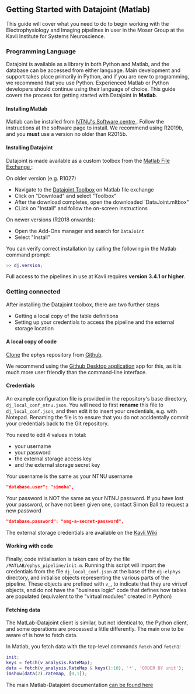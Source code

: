 ## Getting Started with Datajoint (Matlab)

This guide will cover what you need to do to begin working with the Electrophysiology and Imaging pipelines in user in the Moser Group at the Kavli Institute for Systems Neuroscience. 

### Programming Language

Datajoint is available as a library in both Python and Matlab, and the database can be accessed from either language. Main development and support takes place primarily in Python, and if you are new to programming, we recommend that you use Python. Experienced Matlab or Python developers should continue using their language of choice. This guide covers the process for getting started with Datajoint in **Matlab**.

#### Installing Matlab

Matlab can be installed from [NTNU's Software centre ](https://software.ntnu.no/matlab). Follow the instructions at the software page to install. We recommend using R2019b, and you **must** use a version no older than R2015b.

#### Installing Datajoint 

Datajoint is made available as a custom toolbox from the [Matlab File Exchange ](https://www.mathworks.com/matlabcentral/fileexchange/63218-datajoint):

On older version (e.g. R1027)
* Navigate to the [Datajoint Toolbox](https://www.mathworks.com/matlabcentral/fileexchange/63218-datajoint) on Matlab file exchange
* Click on "Download" and select "Toolbox"
* After the download completes, open the downloaded `DataJoint.mltbox"
* CLick on "Install" and follow the on-screen instructions

On newer versions (R2018 onwards):
* Open the Add-Ons manager and search for `DataJoint`
* Select "Install"

You can verify correct installation by calling the following in the Matlab command prompt:
```matlab
>> dj.version;
```

Full access to the pipelines in use at Kavli requires **version 3.4.1 or higher**.

### Getting connected

After installing the Datajoint toolbox, there are two further steps
* Getting a local copy of the table definitions
* Setting up your credentials to access the pipeline and the external storage location

#### A local copy of code

[Clone](https://docs.github.com/en/free-pro-team@latest/github/creating-cloning-and-archiving-repositories/cloning-a-repository) the ephys repository from [Github](www.github.com/kavli-ntnu/dj-elphys). 

We recommend using the [Github Desktop application](https://desktop.github.com/) app for this, as it is much more user friendly than the command-line interface. 

#### Credentials

An example configuration file is provided in the repository's base directory, `dj_local_conf_ntnu.json`. You will need to
first **rename** this file to `dj_local_conf.json`, and then edit it to insert your credentials, e.g. with Notepad. Renaming 
the file is to ensure that you do not accidentally commit your credentials back to the Git repository.

You need to edit 4 values in total:
* your username
* your password
* the external storage access key
* and the external storage secret key

Your username is the same as your NTNU username
```json
"database.user": "simoba",
```
Your password is NOT the same as your NTNU password. If you have lost your password, or have not been given one, contact Simon Ball to request a new password
```json
"database.password": "omg-a-secret-password",
```
The external storage credentials are available on the [Kavli Wiki](https://www.ntnu.no/wiki/display/kavli/DataJoint%3A+Electrophysiology+Pipeline)



#### Working with code

Finally, code initialisation is taken care of by the file `/MATLAB/ephys_pipeline/init.m`. Running this script will import the credentials from the file `dj_local_conf.json` at the base of the `dj-elphys` directory, and initialise objects representing the various parts of the pipeline. These objects are prefixed with `v_`, to indicate that they are _virtual_ objects, and do not have the "business logic" code that defines how tables are populated (equivalent to the "virtual modules" created in Python)

#### Fetching data

The MatLab-Datajoint client is similar, but not identical to, the Python client, and some operations are processed a little differently. The main one to be aware of is how to fetch data. 

In Matlab, you fetch data with the top-level commands `fetch` and `fetch1`:
```matlab
init;
keys = fetch(v_analysis.RateMap);
data = fetch(v_analysis.RateMap & keys(1:10), '*', 'ORDER BY unit');
imshow(data(2).ratemap, [0,1]);
```

The main Matlab-Datajoint documentation [can be found here](https://docs.datajoint.io/matlab/)